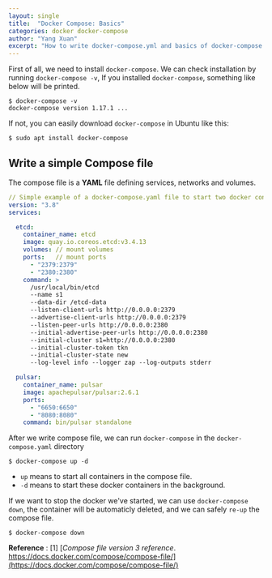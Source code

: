 ```yaml
---
layout: single
title:  "Docker Compose: Basics"
categories: docker docker-compose
author: "Yang Xuan"
excerpt: "How to write docker-compose.yml and basics of docker-compose command."
---
```


First of all, we need to install `docker-compose`. We can check installation by running `docker-compose -v`, If you installed `docker-compose`, something like below will be printed.
```shell
$ docker-compose -v
docker-compose version 1.17.1 ...
```

If not, you can easily download `docker-compose` in Ubuntu like this:
```shell
$ sudo apt install docker-compose
```
## Write a simple Compose file
The compose file is a **YAML** file defining services, networks and volumes.

```yaml
// Simple example of a docker-compose.yaml file to start two docker containers.
version: "3.8"
services:

  etcd:
    container_name: etcd
    image: quay.io.coreos.etcd:v3.4.13
    volumes: // mount volumes
    ports:   // mount ports
      - "2379:2379"
      - "2380:2380"
    command: >
      /usr/local/bin/etcd                                                  
      --name s1
      --data-dir /etcd-data
      --listen-client-urls http://0.0.0.0:2379
      --advertise-client-urls http://0.0.0.0:2379
      --listen-peer-urls http://0.0.0.0:2380
      --initial-advertise-peer-urls http://0.0.0.0:2380
      --initial-cluster s1=http://0.0.0.0:2380
      --initial-cluster-token tkn
      --initial-cluster-state new
      --log-level info --logger zap --log-outputs stderr

  pulsar:
    container_name: pulsar
    image: apachepulsar/pulsar:2.6.1
    ports:
      - "6650:6650"
      - "8080:8080"
    command: bin/pulsar standalone
```

After we write compose file, we can run `docker-compose` in the `docker-compose.yaml` directory

```shell
$ docker-compose up -d
```
- `up` means to start all containers in the compose file.
- `-d` means to start these docker containers in the background.

If we want to stop the docker we've started, we can use `docker-compose down`, the container will be automaticly deleted, and we can safely `re-up` the compose file.
```shell
$ docker-compose down
```

**Reference**
: [1] [*Compose file version 3 reference*. https://docs.docker.com/compose/compose-file/](https://docs.docker.com/compose/compose-file/)
